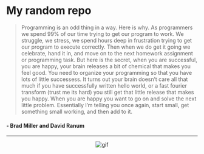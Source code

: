 #  My random repo 

> Programming is an odd thing in a way. Here is why. As programmers we spend 99% of our time trying to get our program to work. We struggle, we stress, we spend hours deep in frustration trying to get our program to execute correctly. Then when we do get it going we celebrate, hand it in, and move on to the next homework assignment or programming task. But here is the secret, when you are successful, you are happy, your brain releases a bit of chemical that makes you feel good. You need to organize your programming so that you have lots of little successess. It turns out your brain doesn’t care all that much if you have successfully written hello world, or a fast fourier transform (trust me its hard) you still get that little release that makes you happy. When you are happy you want to go on and solve the next little problem. Essentially I’m telling you once again, start small, get something small working, and then add to it.
#### -   Brad Miller and David Ranum

---

<div align="center">
  
  ![gif](https://k20.kn3.net/taringa/0/3/1/2/5/4/rodolfogs/682.gif)
  
</div>
